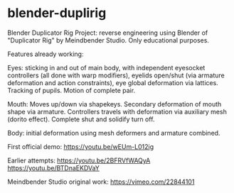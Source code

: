# blender-duplirig
Blender Duplicator Rig Project: reverse engineering using Blender of "Duplicator Rig" by Meindbender Studio. Only educational purposes. 

Features already working: 

Eyes: sticking in and out of main body, with independent eyesocket controllers (all done with warp modifiers), eyelids open/shut (via armature deformation and action constraints), eye global deformation via lattices. Tracking of pupils. Motion of complete pair.

Mouth: Moves up/down via shapekeys. Secondary deformation of mouth shape via armature. Controllers travels with deformation via auxiliary mesh (dorito effect). Complete shut and solidify turn off.

Body: initial deformation using mesh deformers and armature combined.

First official demo: https://youtu.be/wEUm-L012ig

Earlier attempts: 
  https://youtu.be/2BFRVfWAQyA
  https://youtu.be/BTDnaEKDVaY

Meindbender Studio original work: https://vimeo.com/22844101
